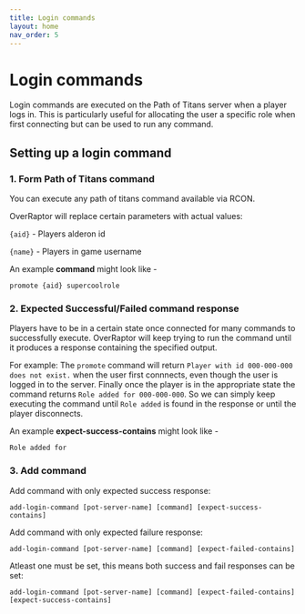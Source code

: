 ```yaml
---
title: Login commands
layout: home
nav_order: 5
---
```


# Login commands

Login commands are executed on the Path of Titans server when a player logs in. This is particularly useful for allocating the user a specific role when first connecting but can be used to run any command.

## Setting up a login command

### 1. Form Path of Titans command

You can execute any path of titans command available via RCON. 

OverRaptor will replace certain parameters with actual values:

`{aid}` - Players alderon id

`{name}` - Players in game username

An example **command** might look like -

```
promote {aid} supercoolrole
```

### 2. Expected Successful/Failed command response
Players have to be in a certain state once connected for many commands to successfully execute. OverRaptor will keep trying to run the command until it produces a response containing the specified output.

For example:
The `promote` command will return `Player with id 000-000-000 does not exist.` when the user first connnects, even though the user is logged in to the server. Finally once the player is in the appropriate state the command returns `Role added for 000-000-000`. So we can simply keep executing the command until `Role added` is found in the response or until the player disconnects.

An example **expect-success-contains** might look like -
```
Role added for
```

### 3. Add command

Add command with only expected success response:
```
add-login-command [pot-server-name] [command] [expect-success-contains]
```
Add command with only expected failure response:
```
add-login-command [pot-server-name] [command] [expect-failed-contains]
```
Atleast one must be set, this means both success and fail responses can be set:
```
add-login-command [pot-server-name] [command] [expect-failed-contains] [expect-success-contains]
```